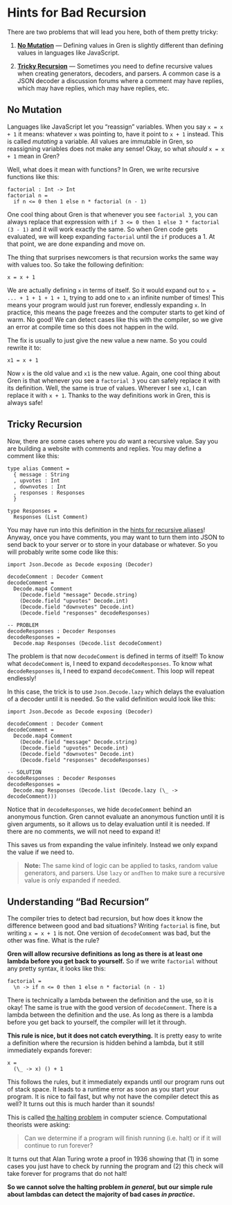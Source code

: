 # Hints for Bad Recursion

There are two problems that will lead you here, both of them pretty tricky:

1. [**No Mutation**](#no-mutation) &mdash; Defining values in Gren is slightly different than defining values in languages like JavaScript.

2. [**Tricky Recursion**](#tricky-recursion) &mdash; Sometimes you need to define recursive values when creating generators, decoders, and parsers. A common case is a JSON decoder a discussion forums where a comment may have replies, which may have replies, which may have replies, etc.

## No Mutation

Languages like JavaScript let you “reassign” variables. When you say `x = x + 1` it means: whatever `x` was pointing to, have it point to `x + 1` instead. This is called _mutating_ a variable. All values are immutable in Gren, so reassigning variables does not make any sense! Okay, so what _should_ `x = x + 1` mean in Gren?

Well, what does it mean with functions? In Gren, we write recursive functions like this:

```gren
factorial : Int -> Int
factorial n =
  if n <= 0 then 1 else n * factorial (n - 1)
```

One cool thing about Gren is that whenever you see `factorial 3`, you can always replace that expression with `if 3 <= 0 then 1 else 3 * factorial (3 - 1)` and it will work exactly the same. So when Gren code gets evaluated, we will keep expanding `factorial` until the `if` produces a 1. At that point, we are done expanding and move on.

The thing that surprises newcomers is that recursion works the same way with values too. So take the following definition:

```gren
x = x + 1
```

We are actually defining `x` in terms of itself. So it would expand out to `x = ... + 1 + 1 + 1 + 1`, trying to add one to `x` an infinite number of times! This means your program would just run forever, endlessly expanding `x`. In practice, this means the page freezes and the computer starts to get kind of warm. No good! We can detect cases like this with the compiler, so we give an error at compile time so this does not happen in the wild.

The fix is usually to just give the new value a new name. So you could rewrite it to:

```gren
x1 = x + 1
```

Now `x` is the old value and `x1` is the new value. Again, one cool thing about Gren is that whenever you see a `factorial 3` you can safely replace it with its definition. Well, the same is true of values. Wherever I see `x1`, I can replace it with `x + 1`. Thanks to the way definitions work in Gren, this is always safe!

## Tricky Recursion

Now, there are some cases where you _do_ want a recursive value. Say you are building a website with comments and replies. You may define a comment like this:

```gren
type alias Comment =
  { message : String
  , upvotes : Int
  , downvotes : Int
  , responses : Responses
  }

type Responses =
  Responses (List Comment)
```

You may have run into this definition in the [hints for recursive aliases](recursive-alias.md)! Anyway, once you have comments, you may want to turn them into JSON to send back to your server or to store in your database or whatever. So you will probably write some code like this:

```gren
import Json.Decode as Decode exposing (Decoder)

decodeComment : Decoder Comment
decodeComment =
  Decode.map4 Comment
    (Decode.field "message" Decode.string)
    (Decode.field "upvotes" Decode.int)
    (Decode.field "downvotes" Decode.int)
    (Decode.field "responses" decodeResponses)

-- PROBLEM
decodeResponses : Decoder Responses
decodeResponses =
  Decode.map Responses (Decode.list decodeComment)
```

The problem is that now `decodeComment` is defined in terms of itself! To know what `decodeComment` is, I need to expand `decodeResponses`. To know what `decodeResponses` is, I need to expand `decodeComment`. This loop will repeat endlessly!

In this case, the trick is to use `Json.Decode.lazy` which delays the evaluation of a decoder until it is needed. So the valid definition would look like this:

```gren
import Json.Decode as Decode exposing (Decoder)

decodeComment : Decoder Comment
decodeComment =
  Decode.map4 Comment
    (Decode.field "message" Decode.string)
    (Decode.field "upvotes" Decode.int)
    (Decode.field "downvotes" Decode.int)
    (Decode.field "responses" decodeResponses)

-- SOLUTION
decodeResponses : Decoder Responses
decodeResponses =
  Decode.map Responses (Decode.list (Decode.lazy (\_ -> decodeComment)))
```

Notice that in `decodeResponses`, we hide `decodeComment` behind an anonymous function. Gren cannot evaluate an anonymous function until it is given arguments, so it allows us to delay evaluation until it is needed. If there are no comments, we will not need to expand it!

This saves us from expanding the value infinitely. Instead we only expand the value if we need to.

> **Note:** The same kind of logic can be applied to tasks, random value generators, and parsers. Use `lazy` or `andThen` to make sure a recursive value is only expanded if needed.

## Understanding “Bad Recursion”

The compiler tries to detect bad recursion, but how does it know the difference between good and bad situations? Writing `factorial` is fine, but writing `x = x + 1` is not. One version of `decodeComment` was bad, but the other was fine. What is the rule?

**Gren will allow recursive definitions as long as there is at least one lambda before you get back to yourself.** So if we write `factorial` without any pretty syntax, it looks like this:

```gren
factorial =
  \n -> if n <= 0 then 1 else n * factorial (n - 1)
```

There is technically a lambda between the definition and the use, so it is okay! The same is true with the good version of `decodeComment`. There is a lambda between the definition and the use. As long as there is a lambda before you get back to yourself, the compiler will let it through.

**This rule is nice, but it does not catch everything.** It is pretty easy to write a definition where the recursion is hidden behind a lambda, but it still immediately expands forever:

```gren
x =
  (\_ -> x) () + 1
```

This follows the rules, but it immediately expands until our program runs out of stack space. It leads to a runtime error as soon as you start your program. It is nice to fail fast, but why not have the compiler detect this as well? It turns out this is much harder than it sounds!

This is called [the halting problem](https://en.wikipedia.org/wiki/Halting_problem) in computer science. Computational theorists were asking:

> Can we determine if a program will finish running (i.e. halt) or if it will continue to run forever?

It turns out that Alan Turing wrote a proof in 1936 showing that (1) in some cases you just have to check by running the program and (2) this check will take forever for programs that do not halt!

**So we cannot solve the halting problem _in general_, but our simple rule about lambdas can detect the majority of bad cases _in practice_.**
